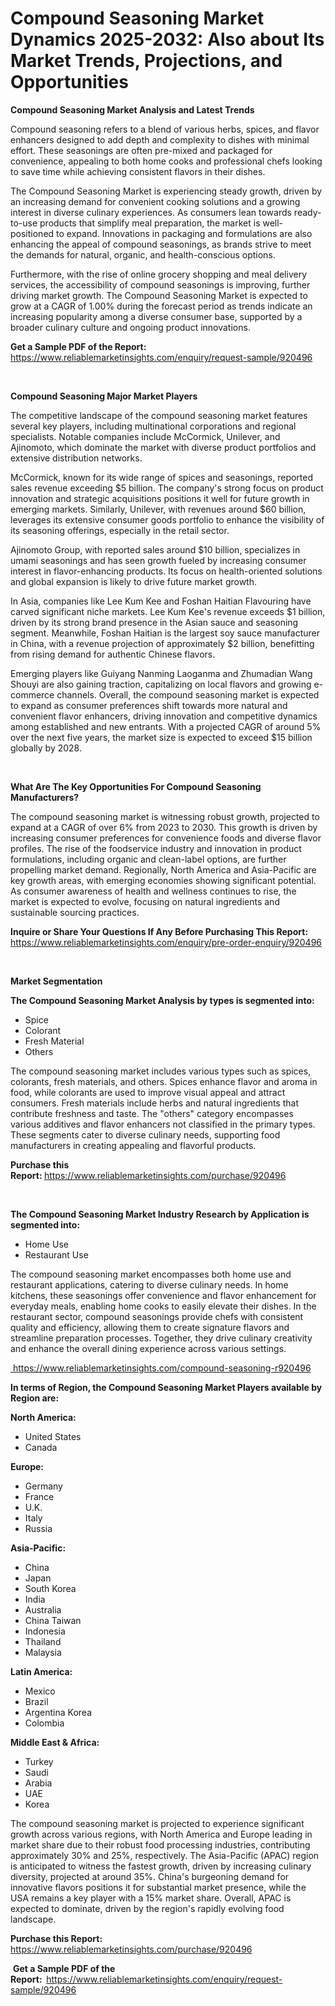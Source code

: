 <p><h1>Compound Seasoning Market Dynamics 2025-2032: Also about Its Market Trends, Projections, and Opportunities</h1></p><p><strong>Compound Seasoning Market Analysis and Latest Trends</strong></p>
<p><p>Compound seasoning refers to a blend of various herbs, spices, and flavor enhancers designed to add depth and complexity to dishes with minimal effort. These seasonings are often pre-mixed and packaged for convenience, appealing to both home cooks and professional chefs looking to save time while achieving consistent flavors in their dishes.</p><p>The Compound Seasoning Market is experiencing steady growth, driven by an increasing demand for convenient cooking solutions and a growing interest in diverse culinary experiences. As consumers lean towards ready-to-use products that simplify meal preparation, the market is well-positioned to expand. Innovations in packaging and formulations are also enhancing the appeal of compound seasonings, as brands strive to meet the demands for natural, organic, and health-conscious options.</p><p>Furthermore, with the rise of online grocery shopping and meal delivery services, the accessibility of compound seasonings is improving, further driving market growth. The Compound Seasoning Market is expected to grow at a CAGR of 1.00% during the forecast period as trends indicate an increasing popularity among a diverse consumer base, supported by a broader culinary culture and ongoing product innovations.</p></p>
<p><strong>Get a Sample PDF of the Report:&nbsp;</strong> <a href="https://www.reliablemarketinsights.com/enquiry/request-sample/920496?utm_campaign=3259&utm_medium=2&utm_source=Github&utm_content=ia&utm_term=16042025&utm_id=compound-seasoning">https://www.reliablemarketinsights.com/enquiry/request-sample/920496</a></p>
<p>&nbsp;</p>
<p><strong>Compound Seasoning Major Market Players</strong></p>
<p><p>The competitive landscape of the compound seasoning market features several key players, including multinational corporations and regional specialists. Notable companies include McCormick, Unilever, and Ajinomoto, which dominate the market with diverse product portfolios and extensive distribution networks.</p><p>McCormick, known for its wide range of spices and seasonings, reported sales revenue exceeding $5 billion. The company's strong focus on product innovation and strategic acquisitions positions it well for future growth in emerging markets. Similarly, Unilever, with revenues around $60 billion, leverages its extensive consumer goods portfolio to enhance the visibility of its seasoning offerings, especially in the retail sector.</p><p>Ajinomoto Group, with reported sales around $10 billion, specializes in umami seasonings and has seen growth fueled by increasing consumer interest in flavor-enhancing products. Its focus on health-oriented solutions and global expansion is likely to drive future market growth.</p><p>In Asia, companies like Lee Kum Kee and Foshan Haitian Flavouring have carved significant niche markets. Lee Kum Kee's revenue exceeds $1 billion, driven by its strong brand presence in the Asian sauce and seasoning segment. Meanwhile, Foshan Haitian is the largest soy sauce manufacturer in China, with a revenue projection of approximately $2 billion, benefitting from rising demand for authentic Chinese flavors.</p><p>Emerging players like Guiyang Nanming Laoganma and Zhumadian Wang Shouyi are also gaining traction, capitalizing on local flavors and growing e-commerce channels. Overall, the compound seasoning market is expected to expand as consumer preferences shift towards more natural and convenient flavor enhancers, driving innovation and competitive dynamics among established and new entrants. With a projected CAGR of around 5% over the next five years, the market size is expected to exceed $15 billion globally by 2028.</p></p>
<p>&nbsp;</p>
<p><strong>What Are The Key Opportunities For Compound Seasoning Manufacturers?</strong></p>
<p><p>The compound seasoning market is witnessing robust growth, projected to expand at a CAGR of over 6% from 2023 to 2030. This growth is driven by increasing consumer preferences for convenience foods and diverse flavor profiles. The rise of the foodservice industry and innovation in product formulations, including organic and clean-label options, are further propelling market demand. Regionally, North America and Asia-Pacific are key growth areas, with emerging economies showing significant potential. As consumer awareness of health and wellness continues to rise, the market is expected to evolve, focusing on natural ingredients and sustainable sourcing practices.</p></p>
<p><strong>Inquire or Share Your Questions If Any Before Purchasing This Report:</strong> <a href="https://www.reliablemarketinsights.com/enquiry/pre-order-enquiry/920496?utm_campaign=3259&utm_medium=2&utm_source=Github&utm_content=ia&utm_term=16042025&utm_id=compound-seasoning">https://www.reliablemarketinsights.com/enquiry/pre-order-enquiry/920496</a></p>
<p>&nbsp;</p>
<p><strong>Market Segmentation</strong></p>
<p><strong>The Compound Seasoning Market Analysis by types is segmented into:</strong></p>
<p><ul><li>Spice</li><li>Colorant</li><li>Fresh Material</li><li>Others</li></ul></p>
<p><p>The compound seasoning market includes various types such as spices, colorants, fresh materials, and others. Spices enhance flavor and aroma in food, while colorants are used to improve visual appeal and attract consumers. Fresh materials include herbs and natural ingredients that contribute freshness and taste. The "others" category encompasses various additives and flavor enhancers not classified in the primary types. These segments cater to diverse culinary needs, supporting food manufacturers in creating appealing and flavorful products.</p></p>
<p><strong>Purchase this Report:&nbsp;</strong><a href="https://www.reliablemarketinsights.com/purchase/920496?utm_campaign=3259&utm_medium=2&utm_source=Github&utm_content=ia&utm_term=16042025&utm_id=compound-seasoning">https://www.reliablemarketinsights.com/purchase/920496</a></p>
<p>&nbsp;</p>
<p><strong>The Compound Seasoning Market Industry Research by Application is segmented into:</strong></p>
<p><ul><li>Home Use</li><li>Restaurant Use</li></ul></p>
<p><p>The compound seasoning market encompasses both home use and restaurant applications, catering to diverse culinary needs. In home kitchens, these seasonings offer convenience and flavor enhancement for everyday meals, enabling home cooks to easily elevate their dishes. In the restaurant sector, compound seasonings provide chefs with consistent quality and efficiency, allowing them to create signature flavors and streamline preparation processes. Together, they drive culinary creativity and enhance the overall dining experience across various settings.</p></p>
<p><a href="https://www.reliablemarketinsights.com/compound-seasoning-r920496?utm_campaign=3259&utm_medium=2&utm_source=Github&utm_content=ia&utm_term=16042025&utm_id=compound-seasoning">&nbsp;https://www.reliablemarketinsights.com/compound-seasoning-r920496</a></p>
<p><strong>In terms of Region, the Compound Seasoning Market Players available by Region are:</strong></p>
<p>
    <p> <strong> North America: </strong>
        <ul>
            <li>United States</li>
            <li>Canada</li>
        </ul>
        </p> 
    <p> <strong> Europe: </strong>
        <ul>
            <li>Germany</li>
            <li>France</li>
            <li>U.K.</li>
            <li>Italy</li>
            <li>Russia</li>
        </ul>
        </p> 
    <p> <strong> Asia-Pacific: </strong>
        <ul>
            <li>China</li>
            <li>Japan</li>
            <li>South Korea</li>
            <li>India</li>
            <li>Australia</li>
            <li>China Taiwan</li>
            <li>Indonesia</li>
            <li>Thailand</li>
            <li>Malaysia</li>
        </ul>
        </p> 
    <p> <strong> Latin America: </strong>
        <ul>
            <li>Mexico</li>
            <li>Brazil</li>
            <li>Argentina Korea</li>
            <li>Colombia</li>
        </ul>
        </p> 
    <p> <strong> Middle East & Africa: </strong>
        <ul>
            <li>Turkey</li>
            <li>Saudi</li>
            <li>Arabia</li>
            <li>UAE</li>
            <li>Korea</li>
        </ul>
    </p>
    </p>
<p><p>The compound seasoning market is projected to experience significant growth across various regions, with North America and Europe leading in market share due to their robust food processing industries, contributing approximately 30% and 25%, respectively. The Asia-Pacific (APAC) region is anticipated to witness the fastest growth, driven by increasing culinary diversity, projected at around 35%. China's burgeoning demand for innovative flavors positions it for substantial market presence, while the USA remains a key player with a 15% market share. Overall, APAC is expected to dominate, driven by the region's rapidly evolving food landscape.</p></p>
<p><strong>Purchase this Report: </strong><a href="https://www.reliablemarketinsights.com/purchase/920496?utm_campaign=3259&utm_medium=2&utm_source=Github&utm_content=ia&utm_term=16042025&utm_id=compound-seasoning">https://www.reliablemarketinsights.com/purchase/920496</a></p>
<p>&nbsp;<strong>Get a Sample PDF of the Report:&nbsp;&nbsp;</strong><a href="https://www.reliablemarketinsights.com/enquiry/request-sample/920496?utm_campaign=3259&utm_medium=2&utm_source=Github&utm_content=ia&utm_term=16042025&utm_id=compound-seasoning">https://www.reliablemarketinsights.com/enquiry/request-sample/920496</a></p>
<p><strong></strong></p>
<p><p></p><p></p><p></p></p>
